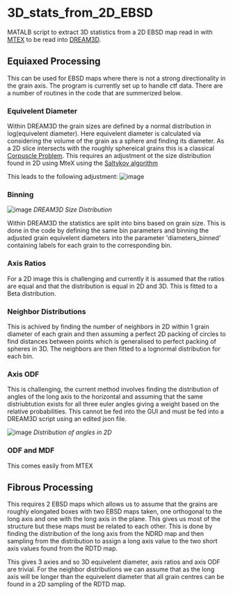 # 3D_stats_from_2D_EBSD
MATALB script to extract 3D statistics from a 2D EBSD map read in with [MTEX](https://mtex-toolbox.github.io/download) to be read into [DREAM3D](http://dream3d.bluequartz.net/Download/).

## Equiaxed Processing
This can be used for EBSD maps where there is not a strong directionality in the grain axis. The program is currently set up to handle ctf data. There are a number of routines in the code that are summerized below. 

### Equivelent Diameter
Within DREAM3D the grain sizes are defined by a normal distribution in log(equivelent diameter). Here equivelent diameter is calculated via considering the volume of the grain as a sphere and finding its diameter. As a 2D slice intersects with the roughly sphereical grains this is a classical [Corpuscle Problem](https://pure.au.dk/portal/files/78832132/wicksell.pdf). This requires an adjustment ot the size distribution found in 2D using MteX using the [Saltykov algorithm](https://www.sciencedirect.com/science/article/pii/0026080073900013)

This leads to the following adjustment:
![image](https://user-images.githubusercontent.com/41897413/234549581-d894e686-9c25-4062-8c8e-33ee10a8fe22.png)

### Binning
![image](https://user-images.githubusercontent.com/41897413/234546528-641d5ca5-47cf-41ca-b9cf-121418c3248d.png)
*DREAM3D Size Distribution*

Within DREAM3D the statistics are split into bins based on grain size. This is done in the code by defining the same bin parameters and binning the adjusted grain equivelent diameters into the parameter 'diameters_binned' containing labels for each grain to the corresponding bin.

### Axis Ratios
For a 2D image this is challenging and currently it is assumed that the ratios are equal and that the distribution is equal in 2D and 3D. This is fitted to a Beta distribution. 

### Neighbor Distributions
This is achived by finding the number of neighbors in 2D within 1 grain diameter of each grain and then assuming a perfect 2D packing of circles to find distances between points which is generalised to perfect packing of spheres in 3D. The neighbors are then fitted to a lognormal distribution for each bin. 

### Axis ODF
This is challenging, the current method involves finding the distribution of angles of the long axis to the horizontal and assuming that the same distriubtution exists for all three euler angles giving a weight based on the relative probabilities. This cannot be fed into the GUI and must be fed into a DREAM3D script using an edited json file.

![image](https://user-images.githubusercontent.com/41897413/234552286-369e39ef-fbb2-4478-86ab-9692427be2a9.png)
*Distribution of angles in 2D*

### ODF and MDF
This comes easily from MTEX

## Fibrous Processing
This requires 2 EBSD maps which allows us to assume that the grains are roughly elongated boxes with two EBSD maps taken, one orthogonal to the long axis and one with the long axis in the plane. This gives us most of the structure but these maps must be related to each other. This is done by finding the distribution of the long axis from the NDRD map and then sampling from the distribution to assign a long axis value to the two short axis values found from the RDTD map.

This gives 3 axies and so 3D equivelent diameter, axis ratios and axis ODF are trivial. For the neighbor distributions we can assume that as the long axis will be longer than the equivelent diameter that all grain centres can be found in a 2D sampling of the RDTD map. 


